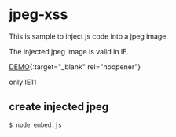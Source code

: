 # jpeg-xss

This is sample to inject js code into a jpeg image.

The injected jpeg image is valid in IE.

[DEMO](https://jpeg-xss.now.sh/){:target="_blank" rel="noopener"}

only IE11

## create injected jpeg

```
$ node embed.js
```
